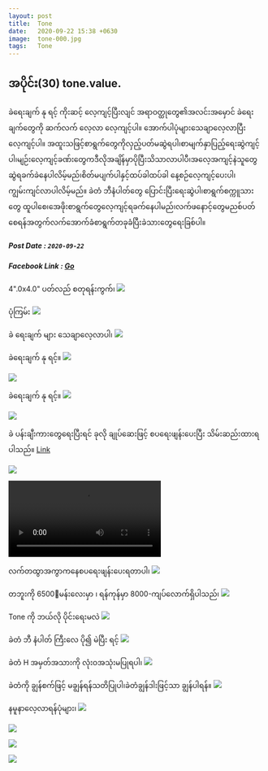```yaml
---
layout: post
title:  Tone
date:   2020-09-22 15:38 +0630
image:  tone-000.jpg
tags:   Tone
---
```

## အပိုင်း(30) tone.value.
 ခဲရေးချက် နု ရင့် ကိုးဆင့် လေ့ကျင့်ပြီးလျင် အရာဝတ္ထုတွေ၏အလင်းအမှောင် ခဲရေးချက်တွေကို ဆက်လက် လေ့လာ လေ့ကျင့်ပါ။ အောက်ပါပုံများသေချာလေ့လာပြီး လေ့ကျင့်ပါ။ အထူးသဖြင့်စာရွက်တွေကိုလှည့်ပတ်မဆွဲရပါ၊စာမျက်နှာပြည့်ရေးဆွဲကျင့်ပါ၊မျဉ်းလေ့ကျင့်ခဏ်းတွေကဒီလိုအချိန်မှာပိုပြီးသိသာလာပါပီ၊အလေ့အကျင့်နဲသူတွေဆွဲရခက်ခဲနေပါလိမ့်မည်၊စိတ်မပျက်ပါနှင့်ထပ်ခါထပ်ခါ နေ့စဉ်လေ့ကျင့်ပေးပါ၊ကျွမ်းကျင်လာပါလိမ့်မည်။ ခဲတံ ဘီနံပါတ်တွေ ပြောင်းပြီးရေးဆွဲပါ၊စာရွက်စက္ကူသားတွေ ထူပါစေ၊အေဖိုးစာရွက်တွေလေ့ကျင့်ရခက်နေပါမည်၊လက်ဖနောင့်တွေမညစ်ပတ်စေရန်အတွက်လက်အောက်ခံစာရွက်တခုခံပြီးခဲသားတွေရေးခြစ်ပါ။
##### Post Date : `2020-09-22`
##### Facebook Link : [Go](https://www.facebook.com/groups/243207936740930/posts/266026057792451/)

4".0x4.0" ပတ်လည် စတုရန်းကွက်၊
![]({{site.baseurl}}/img/tone-000/01.jpg)

ပုံကြမ်း
![]({{site.baseurl}}/img/tone-000/02.jpg)

ခဲ ရေးချက် များ သေချာလေ့လာပါ၊
![]({{site.baseurl}}/img/tone-000/03.jpg)

ခဲရေးချက် နု ရင့်။
![]({{site.baseurl}}/img/tone-000/04.jpg)

![]({{site.baseurl}}/img/tone-000/05.jpg)

ခဲရေးချက် နု ရင့်။
![]({{site.baseurl}}/img/tone-000/06.jpg)

![]({{site.baseurl}}/img/tone-000/07.jpg)

ခဲ ပန်းချီးကားတွေရေးပြီးရင် ခုလို ချုပ်ဆေးဖြင့် စပရေးဖျန်းပေးပြီး သိမ်းဆည်းထားရပါသည်။
[Link](https://www.facebook.com/100005588328058/videos/pcb.266026057792451/1558066511056278)

![]({{site.baseurl}}/img/tone-000/08.jpg)

![]({{site.baseurl}}/img/tone-000/08.mp4)

လက်တထွာအကွာကနေစပရေးဖျန်းပေးရတာပါ၊
![]({{site.baseurl}}/img/tone-000/09.jpg)

တဘူးကို 6500့မန်းလေးမှာ ၊ ရန်ကုန်မှာ 8000-ကျပ်လောက်ရှိပါသည်၊
![]({{site.baseurl}}/img/tone-000/10.jpg)

Tone ကို ဘယ်လို ပိုင်းရေးမလဲ
![]({{site.baseurl}}/img/tone-000/11.jpg)

ခဲတံ ဘီ နံပါတ် ကြီးလေ ပို၍ မဲပြီး ရင့်
![]({{site.baseurl}}/img/tone-000/12.jpg)

ခဲတံ H အမှတ်အသားကို လုံးဝအသုံးမပြုရပါ၊
![]({{site.baseurl}}/img/tone-000/13.jpg)

ခဲတံကို ချွန်စက်ဖြင့် မချွန်ရန်သတိပြုပါ၊ခဲတံချွန်ဒါးဖြင့်သာ ချွန်ပါရန်။
![]({{site.baseurl}}/img/tone-000/14.jpg)

နမူနာလေ့လာရန်ပုံများ၊
![]({{site.baseurl}}/img/tone-000/15.jpg)

![]({{site.baseurl}}/img/tone-000/16.jpg)

![]({{site.baseurl}}/img/tone-000/17.jpg)

![]({{site.baseurl}}/img/tone-000/18.jpg)



